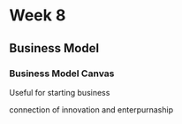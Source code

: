 # Week 8







## Business Model





### Business Model Canvas



Useful for starting business

connection of innovation and enterpurnaship

